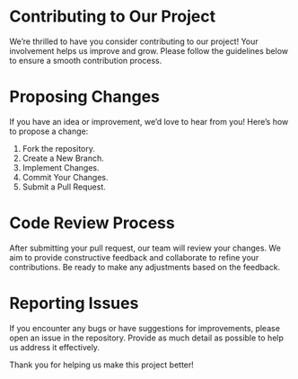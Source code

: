 # Contributing to Our Project

We’re thrilled to have you consider contributing to our project! Your involvement helps us improve and grow. Please follow the guidelines below to ensure a smooth contribution process.

# Proposing Changes

If you have an idea or improvement, we’d love to hear from you! Here’s how to propose a change:

1. Fork the repository.
2. Create a New Branch.
3. Implement Changes.
4. Commit Your Changes.
5. Submit a Pull Request.

# Code Review Process

After submitting your pull request, our team will review your changes. We aim to provide constructive feedback and collaborate to refine your contributions. Be ready to make any adjustments based on the feedback.

# Reporting Issues

If you encounter any bugs or have suggestions for improvements, please open an issue in the repository. Provide as much detail as possible to help us address it effectively.

Thank you for helping us make this project better!

